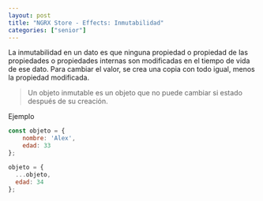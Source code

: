 ```yaml
---
layout: post
title: "NGRX Store - Effects: Inmutabilidad"
categories: ["senior"]
---
```


La inmutabilidad en un dato es<!--more--> que ninguna propiedad o propiedad de las propiedades o propiedades internas son modificadas en el tiempo de vida de ese dato. Para cambiar el valor, se crea una copia con todo igual, menos la propiedad modificada.

> Un objeto inmutable es un objeto que no puede cambiar si estado después de su creación.

Ejemplo
```javascript
const objeto = {
    nombre: 'Alex',
    edad: 33
};

objeto = {
  ...objeto,
  edad: 34
};
```
